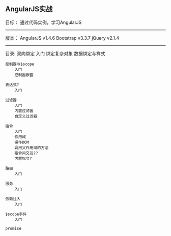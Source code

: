 AngularJS实战
-----------------------------------------------------------------------
目标：
    通过代码实例，学习AngularJS

-----------------------------------------------------------------------
版本：
    AngularJS v1.4.6
    Bootstrap v3.3.7
    jQuery v2.1.4

-----------------------------------------------------------------------    
目录:
    双向绑定
        入门
        绑定复杂对象
        数据绑定与样式
        
    控制器与$scope
        入门
        控制器嵌套

    表达式?
        入门

    过滤器
        入门
        内置过滤器
        自定义过滤器

    指令
        入门
        作用域
        操作DOM
        调用父作用域的方法
        指令间交互??
        内置指令?

    路由
        入门
        
    服务
        入门

    依赖注入
        入门
    
    $scope事件
        入门
    
    promise
        
    






